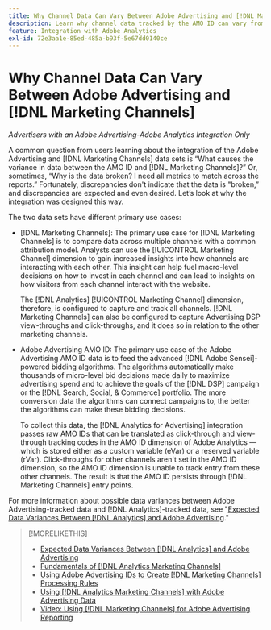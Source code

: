 ```yaml
---
title: Why Channel Data Can Vary Between Adobe Advertising and [!DNL Marketing Channels]
description: Learn why channel data tracked by the AMO ID can vary from channel data tracked by [!DNL Analytics Marketing Channels].
feature: Integration with Adobe Analytics
exl-id: 72e3aa1e-85ed-485a-b93f-5e67dd0140ce
---
```

# Why Channel Data Can Vary Between Adobe Advertising and [!DNL Marketing Channels]

*Advertisers with an Adobe Advertising-Adobe Analytics Integration Only*

A common question from users learning about the integration of the Adobe Advertising and [!DNL Marketing Channels] data sets is “What causes the variance in data between the AMO ID and [!DNL Marketing Channels]?” Or, sometimes, “Why is the data broken? I need all metrics to match across the reports.” Fortunately, discrepancies don't indicate that the data is "broken,” and discrepancies are expected and even desired. Let’s look at why the integration was designed this way.

The two data sets have different primary use cases:

* [!DNL Marketing Channels]: The primary use case for [!DNL Marketing Channels] is to compare data across multiple channels with a common attribution model. Analysts can use the [!UICONTROL Marketing Channel] dimension to gain increased insights into how channels are interacting with each other. This insight can help fuel macro-level decisions on how to invest in each channel and can lead to insights on how visitors from each channel interact with the website.

     The [!DNL Analytics] [!UICONTROL Marketing Channel] dimension, therefore, is configured to capture and track all channels. [!DNL Marketing Channels] can also be configured to capture Advertising DSP view-throughs and click-throughs, and it does so in relation to the other marketing channels.

* Adobe Advertising AMO ID: The primary use case of the Adobe Advertising AMO ID data is to feed the advanced [!DNL Adobe Sensei]-powered bidding algorithms. The algorithms automatically make thousands of micro-level bid decisions made daily to maximize advertising spend and to achieve the goals of the [!DNL DSP] campaign or the [!DNL Search, Social, & Commerce] portfolio. The more conversion data the algorithms can connect campaigns to, the better the algorithms can make these bidding decisions.

     To collect this data, the [!DNL Analytics for Advertising] integration passes raw AMO IDs that can be translated as click-through and view-through tracking codes in the AMO ID dimension of Adobe Analytics &mdash; which is stored either as a custom variable (eVar) or a reserved variable (rVar). Click-throughs for other channels aren't set in the AMO ID dimension, so the AMO ID dimension is unable to track entry from these other channels. The result is that the AMO ID persists through [!DNL Marketing Channels] entry points.

For more information about possible data variances between Adobe Advertising-tracked data and [!DNL Analytics]-tracked data, see "[Expected Data Variances Between [!DNL Analytics] and Adobe Advertising](../data-variances.md)."

>[!MORELIKETHIS]
>
>* [Expected Data Variances Between [!DNL Analytics] and Adobe Advertising](/help/integrations/analytics/data-variances.md)
>* [Fundamentals of [!DNL Analytics Marketing Channels]](mc-overview.md)
>* [Using Adobe Advertising IDs to Create [!DNL Marketing Channels] Processing Rules](mc-ids.md)
>* [Using [!DNL Analytics Marketing Channels] with Adobe Advertising Data](mc-ac-data.md)
>* [Video: Using [!DNL Marketing Channels] for Adobe Advertising Reporting](https://experienceleague.adobe.com/docs/advertising-learn/tutorials/analytics/analytics-reporting-a4adc.html)
